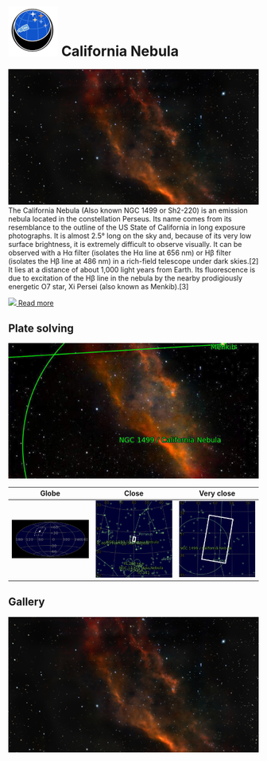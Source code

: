 # ![](../Imaging//Common/pyl-tiny.png) California Nebula
![IMG](../Imaging//HD/California_Nebula+01+co.jpg)
The California Nebula (Also known NGC 1499 or Sh2-220) is an emission nebula located in the constellation Perseus. Its name comes from its resemblance to the outline of the US State of California in long exposure photographs. It is almost 2.5° long on the sky and, because of its very low surface brightness, it is extremely difficult to observe visually. It can be observed with a Hα filter (isolates the Hα line at 656 nm) or Hβ filter (isolates the Hβ line at 486 nm) in a rich-field telescope under dark skies.[2] It lies at a distance of about 1,000 light years from Earth. Its fluorescence is due to excitation of the Hβ line in the nebula by the nearby prodigiously energetic O7 star, Xi Persei (also known as Menkib).[3]

[![](/home/lcv/Dropbox/AstroPhotography//Imaging//Common/Wikipedia.png) Read more](https://en.wikipedia.org/wiki/California_Nebula)
## Plate solving 


![IMG](../Imaging//HD/California_Nebula_Annotated.jpg)


| Globe | Close | Very close |
| ----- | ----- | ----- |
|![IMG](../Imaging//HD/California_Nebula_Globe.jpg) |![IMG](../Imaging//HD/California_Nebula_Close.jpg) |![IMG](../Imaging//HD/California_Nebula_Closer.jpg) |

## Gallery
![IMG](../Imaging//HD/California_Nebula+01+co.jpg) 

